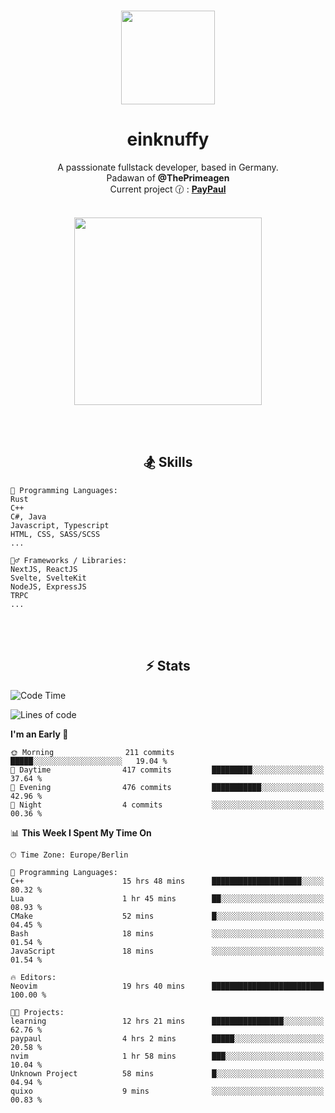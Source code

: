 <p align="center">
   <br />
   <a href="https://github.com/einKnuffy" target="_blank"><img width="150px" src="https://avatars.githubusercontent.com/u/66639485?s=400&u=fc9b6f7cbddb6dfbb93dc63483f7fc7aee75ac2e&v=4" /></a>
   <h1 align="center"><b>einknuffy</b></h1>
   <p align="center">A passsionate fullstack developer, based in Germany. <br/>
   Padawan of <b>@ThePrimeagen</b> <br/>
   Current project 🕜 : <b><a href="https://github.com/einKnuffy/paypaul">PayPaul</a></b><br/><br/>
      
   <p align="center">
      <img src="https://lanyard.cnrad.dev/api/675737917200662539" alt="" width="300px" /></p>
   </p>
</p>

<br/><br/>

<p align="center">
     <h2 align="center"><b>🏂 Skills</b></h2>
      <p align="center">
<!-- <p align="center"><b>That's it. Thanks for reading my profile 🤓</b></p>
<p align="center">
<img align="center" width="150px" src="https://i.kym-cdn.com/entries/icons/facebook/000/016/546/hidethepainharold.jpg" /></p><br/><br/> -->

```text
💬 Programming Languages:
Rust
C++
C#, Java
Javascript, Typescript
HTML, CSS, SASS/SCSS
...

🤹‍♂️ Frameworks / Libraries:
NextJS, ReactJS
Svelte, SvelteKit
NodeJS, ExpressJS
TRPC
...
```
</p>
</p>

<br/><br/>

<p align="center">
    <h2 align="center"><b>⚡ Stats</b></h2>
    <p align="center">

<!--START_SECTION:waka-->
![Code Time](http://img.shields.io/badge/Code%20Time-21%20hrs%2018%20mins-blue)

![Lines of code](https://img.shields.io/badge/From%20Hello%20World%20I%27ve%20Written-8.1%20million%20lines%20of%20code-blue)

**I'm an Early 🐤** 

```text
🌞 Morning                211 commits         █████░░░░░░░░░░░░░░░░░░░░   19.04 % 
🌆 Daytime                417 commits         █████████░░░░░░░░░░░░░░░░   37.64 % 
🌃 Evening                476 commits         ███████████░░░░░░░░░░░░░░   42.96 % 
🌙 Night                  4 commits           ░░░░░░░░░░░░░░░░░░░░░░░░░   00.36 % 
```


📊 **This Week I Spent My Time On** 

```text
🕑︎ Time Zone: Europe/Berlin

💬 Programming Languages: 
C++                      15 hrs 48 mins      ████████████████████░░░░░   80.32 % 
Lua                      1 hr 45 mins        ██░░░░░░░░░░░░░░░░░░░░░░░   08.93 % 
CMake                    52 mins             █░░░░░░░░░░░░░░░░░░░░░░░░   04.45 % 
Bash                     18 mins             ░░░░░░░░░░░░░░░░░░░░░░░░░   01.54 % 
JavaScript               18 mins             ░░░░░░░░░░░░░░░░░░░░░░░░░   01.54 % 

🔥 Editors: 
Neovim                   19 hrs 40 mins      █████████████████████████   100.00 % 

🐱‍💻 Projects: 
learning                 12 hrs 21 mins      ████████████████░░░░░░░░░   62.76 % 
paypaul                  4 hrs 2 mins        █████░░░░░░░░░░░░░░░░░░░░   20.58 % 
nvim                     1 hr 58 mins        ███░░░░░░░░░░░░░░░░░░░░░░   10.04 % 
Unknown Project          58 mins             █░░░░░░░░░░░░░░░░░░░░░░░░   04.94 % 
quixo                    9 mins              ░░░░░░░░░░░░░░░░░░░░░░░░░   00.83 % 
```


<!--END_SECTION:waka-->

   </p>
</p>

<br/>
